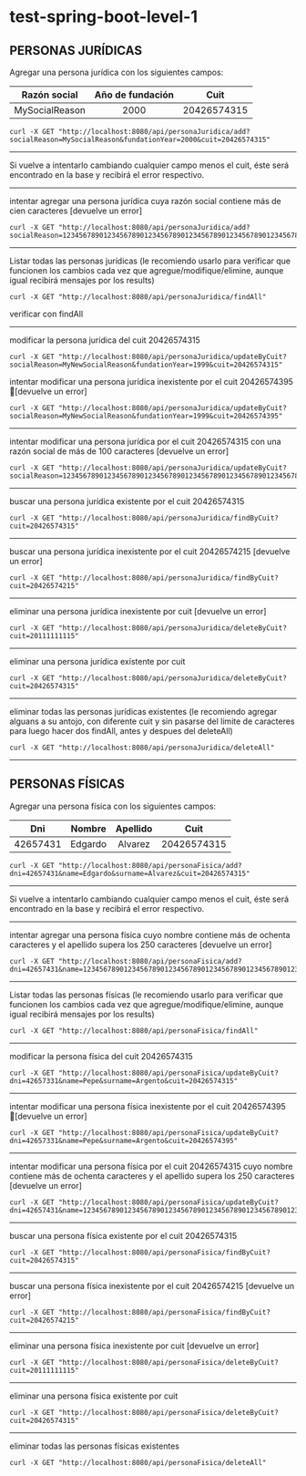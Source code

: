 # test-spring-boot-level-1

## PERSONAS JURÍDICAS

Agregar una persona jurídica con los siguientes campos:

| Razón social   | Año de fundación | Cuit        |
|:--------------:|:----------------:|:-----------:|
| MySocialReason | 2000             | 20426574315 |	
  
```
curl -X GET "http://localhost:8080/api/personaJuridica/add?socialReason=MySocialReason&fundationYear=2000&cuit=20426574315"
```

---

Si vuelve a intentarlo cambiando cualquier campo menos el cuit, éste será encontrado en la base y recibirá el error respectivo.

---

intentar agregar una persona jurídica cuya razón social contiene más de cien caracteres [devuelve un error]

```
curl -X GET "http://localhost:8080/api/personaJuridica/add?socialReason=1234567890123456789012345678901234567890123456789012345678901234567890123456789012345678901234567890123&fundationYear=2000&cuit=20426574325"
```

---

Listar todas las personas jurídicas (le recomiendo usarlo para verificar que funcionen los cambios cada vez que agregue/modifique/elimine, aunque igual recibirá mensajes por los results)

```
curl -X GET "http://localhost:8080/api/personaJuridica/findAll"
```

verificar con findAll

---

modificar la persona jurídica del cuit 20426574315

```
curl -X GET "http://localhost:8080/api/personaJuridica/updateByCuit?socialReason=MyNewSocialReason&fundationYear=1999&cuit=20426574315"
```

intentar modificar una persona jurídica inexistente por el cuit 20426574395 [devuelve un error]

```
curl -X GET "http://localhost:8080/api/personaJuridica/updateByCuit?socialReason=MyNewSocialReason&fundationYear=1999&cuit=20426574395"
```

---
intentar modificar una persona jurídica por el cuit 20426574315 con una razón social de más de 100 caracteres [devuelve un error]

```
curl -X GET "http://localhost:8080/api/personaJuridica/updateByCuit?socialReason=1234567890123456789012345678901234567890123456789012345678901234567890123456789012345678901234567890123&fundationYear=1999&cuit=20426574315"
```

---

buscar una persona jurídica existente por el cuit 20426574315

```
curl -X GET "http://localhost:8080/api/personaJuridica/findByCuit?cuit=20426574315"
```

---

buscar una persona jurídica inexistente por el cuit 20426574215 [devuelve un error]

```
curl -X GET "http://localhost:8080/api/personaJuridica/findByCuit?cuit=20426574215"
```

---

eliminar una persona jurídica inexistente por cuit [devuelve un error]

```
curl -X GET "http://localhost:8080/api/personaJuridica/deleteByCuit?cuit=20111111115"
```

---

eliminar una persona jurídica existente por cuit

```
curl -X GET "http://localhost:8080/api/personaJuridica/deleteByCuit?cuit=20426574315"
```

---

eliminar todas las personas jurídicas existentes (le recomiendo agregar alguans a su antojo, con diferente cuit y sin pasarse del limite de caracteres para luego hacer dos findAll, antes y despues del deleteAll)

```
curl -X GET "http://localhost:8080/api/personaJuridica/deleteAll"
```

---


## PERSONAS FÍSICAS


Agregar una persona física con los siguientes campos:
	
| Dni      | Nombre  | Apellido | Cuit        |
|:--------:|:-------:|:--------:|:-----------:|
| 42657431 | Edgardo | Alvarez  | 20426574315 |

```
curl -X GET "http://localhost:8080/api/personaFisica/add?dni=42657431&name=Edgardo&surname=Alvarez&cuit=20426574315"
```

---

Si vuelve a intentarlo cambiando cualquier campo menos el cuit, éste será encontrado en la base y recibirá el error respectivo.

---

intentar agregar una persona física cuyo nombre contiene más de ochenta caracteres y el apellido supera los 250 caracteres [devuelve un error]

```
curl -X GET "http://localhost:8080/api/personaFisica/add?dni=42657431&name=12345678901234567890123456789012345678901234567890123456789012345678901234567890123&surname=1234567890123456789012345678901234567890123456789012345678901234567890123456789012345678901234567890123456789012345678901234567890123456789012345678901234567890123456789012345678901234567890123456789012345678901234567890123456789012345678901234567890123&cuit=20426574385"
```

---

Listar todas las personas físicas (le recomiendo usarlo para verificar que funcionen los cambios cada vez que agregue/modifique/elimine, aunque igual recibirá mensajes por los results)

```
curl -X GET "http://localhost:8080/api/personaFisica/findAll"
```

---

modificar la persona física del cuit 20426574315

```
curl -X GET "http://localhost:8080/api/personaFisica/updateByCuit?dni=42657331&name=Pepe&surname=Argento&cuit=20426574315"
```

---

intentar modificar una persona física inexistente por el cuit 20426574395 [devuelve un error]

```
curl -X GET "http://localhost:8080/api/personaFisica/updateByCuit?dni=42657331&name=Pepe&surname=Argento&cuit=20426574395"
```

---

intentar modificar una persona física por el cuit 20426574315 cuyo nombre contiene más de ochenta caracteres y el apellido supera los 250 caracteres [devuelve un error]

```
curl -X GET "http://localhost:8080/api/personaFisica/updateByCuit?dni=42657431&name=12345678901234567890123456789012345678901234567890123456789012345678901234567890123&surname=1234567890123456789012345678901234567890123456789012345678901234567890123456789012345678901234567890123456789012345678901234567890123456789012345678901234567890123456789012345678901234567890123456789012345678901234567890123456789012345678901234567890123&cuit=20426574315"
```

---

buscar una persona física existente por el cuit 20426574315

```
curl -X GET "http://localhost:8080/api/personaFisica/findByCuit?cuit=20426574315"
```

---

buscar una persona física inexistente por el cuit 20426574215 [devuelve un error]

```
curl -X GET "http://localhost:8080/api/personaFisica/findByCuit?cuit=20426574215"
```

---

eliminar una persona física inexistente por cuit [devuelve un error]

```
curl -X GET "http://localhost:8080/api/personaFisica/deleteByCuit?cuit=20111111115"
```

---

eliminar una persona física existente por cuit

```
curl -X GET "http://localhost:8080/api/personaFisica/deleteByCuit?cuit=20426574315"
```

---

eliminar todas las personas físicas existentes

```
curl -X GET "http://localhost:8080/api/personaFisica/deleteAll"
```
